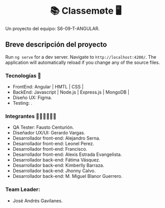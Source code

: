<h1 align = "center">📚 Classemøte 🖥️</h1>
Un proyecto del equipo:  S6-09-T-ANGULAR.

## Breve descripción del proyecto

Run `ng serve` for a dev server. Navigate to `http://localhost:4200/`. The application will automatically reload if you change any of the source files.

### Tecnologías 🚀
* FrontEnd: Angular | HMTL | CSS |
* BackEnd: Javascript | Node.js | Express.js | MongoDB |
* Diseño UX: Figma.
* Testing: .

### Integrantes 👩🏻‍💻👨🏽‍💻
* QA Tester: Fausto Centurión.
* Diseñador UX/UI: Gerardo Vargas.
* Desarrollador front-end: Alejandro Serna.
* Desarrollador front-end: Leonel Perez.
* Desarrollador front-end: Francisco.
* Desarrollador front-end: Alexis Estrada Evangelista.
* Desarrollador back-end: Fátima Vásquez.
* Desarrollador back-end: Kimberlly Barraza.
* Desarrollador back-end: Jhonny Calvo.
* Desarrollador back-end: M. Miguel Blanor Guerrero.

### Team Leader:
* José Andrés Gavilanes.
